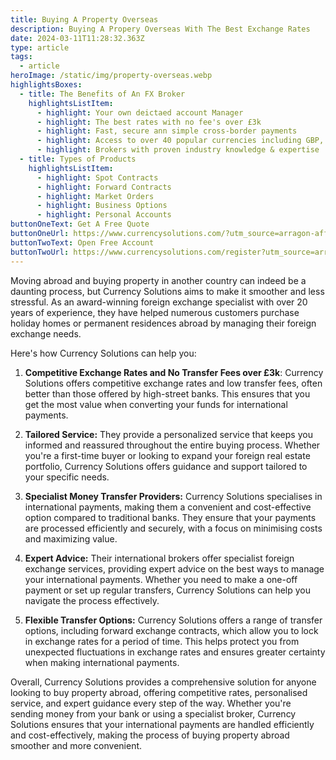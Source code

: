 ```yaml
---
title: Buying A Property Overseas
description: Buying A Propery Overseas With The Best Exchange Rates
date: 2024-03-11T11:28:32.363Z
type: article
tags:
  - article
heroImage: /static/img/property-overseas.webp
highlightsBoxes:
  - title: The Benefits of An FX Broker
    highlightsListItem:
      - highlight: Your own deictaed account Manager
      - highlight: The best rates with no fee's over £3k
      - highlight: Fast, secure ann simple cross-border payments
      - highlight: Access to over 40 popular currencies including GBP, EUR, USD & AED
      - highlight: Brokers with proven industry knowledge & expertise
  - title: Types of Products
    highlightsListItem:
      - highlight: Spot Contracts
      - highlight: Forward Contracts
      - highlight: Market Orders
      - highlight: Business Options
      - highlight: Personal Accounts
buttonOneText: Get A Free Quote
buttonOneUrl: https://www.currencysolutions.com/?utm_source=arragon-affiliates
buttonTwoText: Open Free Account
buttonTwoUrl: https://www.currencysolutions.com/register?utm_source=arragon-affiliates
---
```



Moving abroad and buying property in another country can indeed be a daunting process, but Currency Solutions aims to make it smoother and less stressful. As an award-winning foreign exchange specialist with over 20 years of experience, they have helped numerous customers purchase holiday homes or permanent residences abroad by managing their foreign exchange needs.

Here's how Currency Solutions can help you:

1.	**Competitive Exchange Rates and No Transfer Fees over £3k**: Currency Solutions offers competitive exchange rates and low transfer fees, often better than those offered by high-street banks. This ensures that you get the most value when converting your funds for international payments.

2.	**Tailored Service:** They provide a personalized service that keeps you informed and reassured throughout the entire buying process. Whether you're a first-time buyer or looking to expand your foreign real estate portfolio, Currency Solutions offers guidance and support tailored to your specific needs.

3.	**Specialist Money Transfer Providers:** Currency Solutions specialises in international payments, making them a convenient and cost-effective option compared to traditional banks. They ensure that your payments are processed efficiently and securely, with a focus on minimising costs and maximizing value.

4.	**Expert Advice:** Their international brokers offer specialist foreign exchange services, providing expert advice on the best ways to manage your international payments. Whether you need to make a one-off payment or set up regular transfers, Currency Solutions can help you navigate the process effectively.

5.	**Flexible Transfer Options:** Currency Solutions offers a range of transfer options, including forward exchange contracts, which allow you to lock in exchange rates for a period of time. This helps protect you from unexpected fluctuations in exchange rates and ensures greater certainty when making international payments.

Overall, Currency Solutions provides a comprehensive solution for anyone looking to buy property abroad, offering competitive rates, personalised service, and expert guidance every step of the way. Whether you're sending money from your bank or using a specialist broker, Currency Solutions ensures that your international payments are handled efficiently and cost-effectively, making the process of buying property abroad smoother and more convenient.
